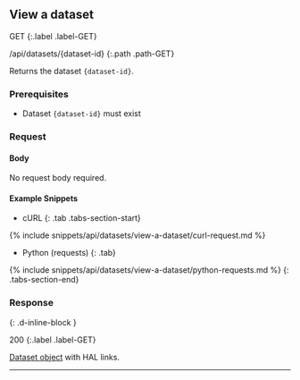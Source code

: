 ## View a dataset

GET
{:.label .label-GET}

/api/datasets/{dataset-id}
{:.path .path-GET}

Returns the dataset `{dataset-id}`.

### Prerequisites
- Dataset `{dataset-id}` must exist

### Request

#### Body
No request body required.

#### Example Snippets
- cURL
{: .tab .tabs-section-start}

{% include snippets/api/datasets/view-a-dataset/curl-request.md %}

- Python (requests)
{: .tab}

{% include snippets/api/datasets/view-a-dataset/python-requests.md %}
{: .tabs-section-end}

### Response
{: .d-inline-block }

200
{:.label .label-GET}

[Dataset object](#dataset-object) with HAL links.

---
